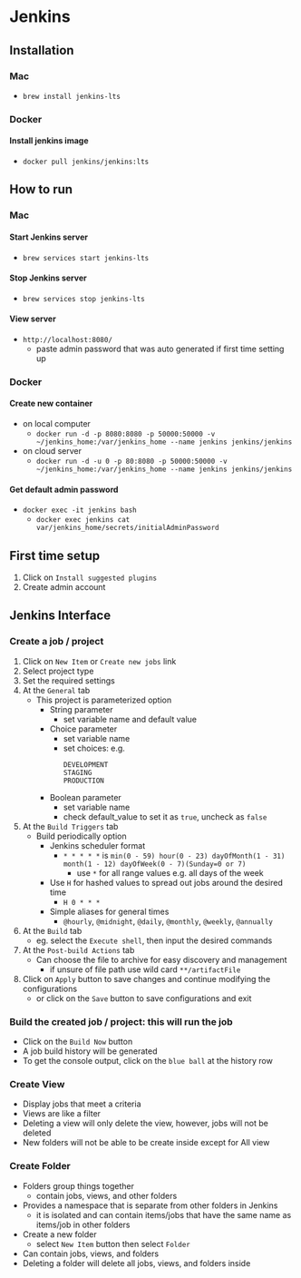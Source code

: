 # Jenkins
## Installation
### Mac
- ```brew install jenkins-lts```
### Docker
#### Install jenkins image
- ```docker pull jenkins/jenkins:lts```
## How to run
### Mac
#### Start Jenkins server
- ```brew services start jenkins-lts```
#### Stop Jenkins server
- ```brew services stop jenkins-lts```
#### View server
- ```http://localhost:8080/```
  - paste admin password that was auto generated if first time setting up
### Docker
#### Create new container
- on local computer
  - ```docker run -d -p 8080:8080 -p 50000:50000 -v ~/jenkins_home:/var/jenkins_home --name jenkins jenkins/jenkins```
- on cloud server
  - ```docker run -d -u 0 -p 80:8080 -p 50000:50000 -v ~/jenkins_home:/var/jenkins_home --name jenkins jenkins/jenkins```
#### Get default admin password
- ```docker exec -it jenkins bash```
  - ```docker exec jenkins cat var/jenkins_home/secrets/initialAdminPassword```
## First time setup
1. Click on ```Install suggested plugins```
2. Create admin account
## Jenkins Interface
### Create a job / project
1. Click on ```New Item``` or ```Create new jobs``` link
2. Select project type
3. Set the required settings
4. At the ```General``` tab
    - This project is parameterized option
      - String parameter
        - set variable name and default value
      - Choice parameter
        - set variable name
        - set choices: e.g.
          ```
          DEVELOPMENT
          STAGING
          PRODUCTION
          ```
      - Boolean parameter
        - set variable name
        - check default_value to set it as ```true```, uncheck as ```false```
5. At the ```Build Triggers``` tab
    - Build periodically option
      - Jenkins scheduler format
        - ```* * * * *``` is ```min(0 - 59) hour(0 - 23) dayOfMonth(1 - 31) month(1 - 12) dayOfWeek(0 - 7)(Sunday=0 or 7)```
          - use ```*``` for all range values e.g. all days of the week
      - Use ```H``` for hashed values to spread out jobs around the desired time
        - ```H 0 * * *```
      - Simple aliases for general times
        - ```@hourly```, ```@midnight```, ```@daily```, ```@monthly```, ```@weekly```, ```@annually```
6. At the ```Build``` tab
    - eg. select the ```Execute shell```, then input the desired commands
7. At the ```Post-build Actions``` tab
    - Can choose the file to archive for easy discovery and management
      - if unsure of file path use wild card ```**/artifactFile```
8. Click on ```Apply``` button to save changes and continue modifying the configurations
    - or click on the ```Save``` button to save configurations and exit
### Build the created job / project: this will run the job
- Click on the ```Build Now``` button
- A job build history will be generated
- To get the console output, click on the ```blue ball``` at the history row
### Create View
- Display jobs that meet a criteria
- Views are like a filter
- Deleting a view will only delete the view, however, jobs will not be deleted
- New folders will not be able to be create inside except for All view
### Create Folder
- Folders group things together
  - contain jobs, views, and other folders
- Provides a namespace that is separate from other folders in Jenkins
  - it is isolated and can contain items/jobs that have the same name as items/job in other folders
- Create a new folder
  - select ```New Item``` button then select ```Folder```
- Can contain jobs, views, and folders
- Deleting a folder will delete all jobs, views, and folders inside
